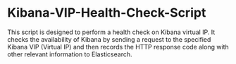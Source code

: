 # Kibana-VIP-Health-Check-Script
This script is designed to perform a health check on Kibana virtual IP. It checks the availability of Kibana by sending a request to the specified Kibana VIP (Virtual IP) and then records the HTTP response code along with other relevant information to Elasticsearch.

